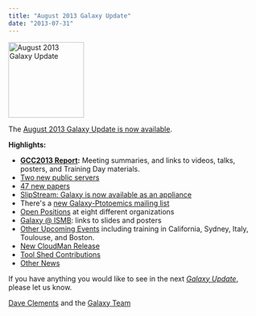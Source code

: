 ```yaml
---
title: "August 2013 Galaxy Update"
date: "2013-07-31"
---
```

<div class='right'><a href='/src/galaxy-updates/2013-08/index.md'><img src="/src/images/logos/GalaxyUpdate200.png" alt="August 2013 Galaxy Update" width=150 /></a></div>

The [August 2013 Galaxy Update is now available](/src/galaxy-updates/2013-08/index.md). 

**Highlights:**
* **[GCC2013 Report](/src/galaxy-updates/2013-08/index.md#gcc2013-report):** Meeting summaries, and links to videos, talks, posters, and Training Day materials.
* [Two new public servers](/src/galaxy-updates/2013-08/index.md#new-public-servers)
* [47 new papers](/src/galaxy-updates/2013-08/index.md#new-papers)
* [SlipStream: Galaxy is now available as an appliance](/src/galaxy-updates/2013-08/index.md#slipstream-appliance-galaxy-edition-announced)
* There's a [new Galaxy-Ptotoemics mailing list](/src/galaxy-updates/2013-08/index.md#new-galaxy-proteomics-mailing-list)
* [Open Positions](/src/galaxy-updates/2013-08/index.md#whos-hiring) at eight different organizations
* [Galaxy @ ISMB](/src/galaxy-updates/2013-08/index.md#ismb--eccb--bosc--ms-sig-2013): links to slides and posters
* [Other Upcoming Events](/src/galaxy-updates/2013-08/index.md#other-upcoming-events) including training in California, Sydney, Italy, Toulouse, and Boston.
* [New CloudMan Release](/src/galaxy-updates/2013-08/index.md#cloudman-release)
* [Tool Shed Contributions](/src/galaxy-updates/2013-08/index.md#toolshed-contributions)
* [Other News](/src/galaxy-updates/2013-08/index.md#other-news)

If you have anything you would like to see in the next *[Galaxy Update](/galaxy-updates/)*, please let us know.

[Dave Clements](/people/dave-clements/) and the [Galaxy Team](/src/galaxy-team/)
